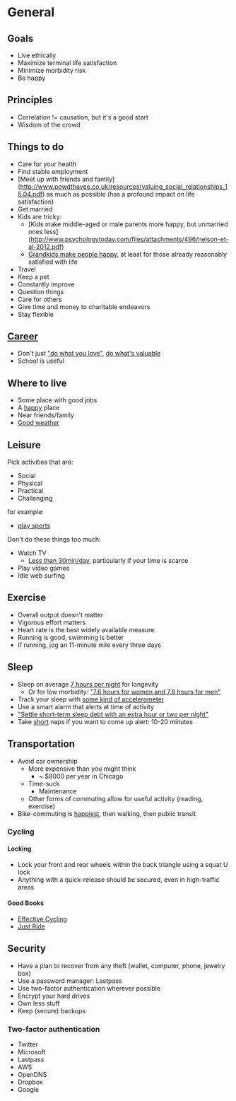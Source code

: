 # General

## Goals

*   Live ethically
*   Maximize terminal life satisfaction
*   Minimize morbidity risk
*   Be happy

## Principles

*   Correlation != causation, but it's a good start
*   Wisdom of the crowd

## Things to do

*   Care for your health
*   Find stable employment
*   [Meet up with friends and family]
    (http://www.powdthavee.co.uk/resources/valuing_social_relationships_15.04.pdf)
    as much as possible (has a profound impact on life satisfaction)
*   Get married
*   Kids are tricky:
    *   [Kids make middle-aged or male parents more happy,
        but unmarried ones less]
        (http://www.psychologytoday.com/files/attachments/496/nelson-et-al-2012.pdf)
    *   [Grandkids make people happy](http://ftp.iza.org/dp5869.pdf),
        at least for those already reasonably satisfied with life
*   Travel
*   Keep a pet
*   Constantly improve
*   Question things
*   Care for others
*   Give time and money to charitable endeavors
*   Stay flexible

## [Career](80000hours.org)

*   Don't just ["do what you love"](http://80000hours.org/blog/183-the-worst-ethical-careers-advice-in-the-world),
    [do what's valuable](http://80000hours.org/blog/187-the-best-career-advice-you-ll-never-hear-in-a-graduation-speech)
*   School is useful

## Where to live

*   Some place with good jobs
*   A [happy](http://info.healthways.com/2012wellbeingindex) place
*   Near friends/family
*   [Good weather](http://www.currentresults.com/Weather/cities-with-the-best-weather.php)

## Leisure

Pick activities that are:

*   Social
*   Physical
*   Practical
*   Challenging

for example:

*   [play sports](http://journals.humankinetics.com/jsep-back-issues/jsepvolume6issue4december/alongitudinalinvestigationofsportparticipationandlifesatisfaction)

Don't do these things too much:

*   Watch TV
    *   [Less than 30min/day](http://www.bsfrey.ch/articles/459_07.pdf),
        particularly if your time is scarce
*   Play video games
*   Idle web surfing

## Exercise

*   Overall output doesn't matter
*   Vigorous effort matters
*   Heart rate is the best widely available measure
*   Running is good, swimming is better
*   If running, jog an 11-minute mile every three days

## Sleep

*   Sleep on average [7 hours per
    night](http://www.time.com/time/health/article/0,8599,1812420,00.html) for longevity
    *   Or for low morbidity: ["7.6 hours for women and 7.8 hours for
        men"](http://www.ncbi.nlm.nih.gov/m/pubmed/25142569/)
*   Track your sleep with [some kind of accelerometer](http://lifehacker.com/5993005/five-best-sleep-tracking-gadgets-or-apps)
*   Use a smart alarm that alerts at time of activity
*   ["Settle short-term sleep debt with an extra hour or two per night"](http://www.helpguide.org/life/sleeping.htm)
*   Take
    [short](http://io9.com/the-secrets-of-highly-efficient-napping-1680906145)
    naps if you want to come up alert: 10-20 minutes

## Transportation

*   Avoid car ownership
    *   More expensive than you might think
        *   ~ $8000 per year in Chicago
    *   Time-suck
        *   Maintenance
	*   Other forms of commuting allow for useful activity (reading, exercise)
*   Bike-commuting is
    [happiest](http://bikeportland.org/2013/01/30/bike-commuters-are-happiest-and-other-psu-research-tidbits-82448),
    then walking, then public transit

### Cycling

#### Locking

*   Lock your front and rear wheels within the back triangle using a squat U lock
*   Anything with a quick-release should be secured, even in high-traffic areas

#### Good Books

*   [Effective Cycling](http://www.amazon.com/Effective-Cycling-John-Forester/dp/0262516942/)
*   [Just Ride](http://www.amazon.com/Just-Ride-Radically-Practical-Riding/dp/0761155589/)

## Security

*   Have a plan to recover from any theft (wallet, computer, phone, jewelry box)
*   Use a password manager: Lastpass
*   Use two-factor authentication wherever possible
*   Encrypt your hard drives
*   Own less stuff
*   Keep (secure) backups

### Two-factor authentication

*   Twitter
*   Microsoft
*   Lastpass
*   AWS
*   OpenDNS
*   Dropbox
*   Google
